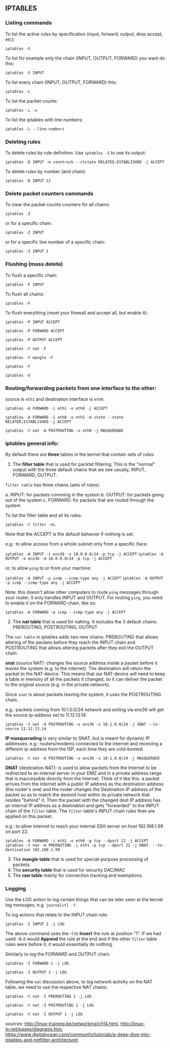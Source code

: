 [//]: # (tags: iptables listing firewall rules chain flush clear reset)

## IPTABLES

### Listing commands
To list the active rules by specification (input, forward, output, drop accept, etc):

`iptables -S`

To list for example only the chain (INPUT, OUTPUT, FORWARD) you want do this:

`iptables -S INPUT`

To list every chain (INPUT, OUTPUT, FORWARD) this:

`iptables -L`

To list the packet counts:

`iptables -L -v`

To list the iptables with line numbers:

`iptables -L --line-numbers`

### Deleting rules
To delete rules by rule definition. Use `iptables -S` to use its output:

`iptables -D INPUT -m conntrack --ctstate RELATED,ESTABLISHED -j ACCEPT`

To delete rules by number (and chain):

`iptables -D INPUT 12`


### Delete packet counters commands
To clear the packet counts counters for all chains:

`iptables -Z`

or for a specific chain:

`iptables -Z INPUT`

or for a specific line number of a specific chain:

`iptables -Z INPUT 1`

### Flushing (mass delete)
To flush a specific chain:

`iptables -F INPUT`

To flush all chains:

`iptables -F`

To flush everything (reset your firewall and accept all, but enable it):

`iptables -P INPUT ACCEPT`

`iptables -P FORWARD ACCEPT`

`iptables -P OUTPUT ACCEPT`

`iptables -t nat -F`

`iptables -t mangle -F`

`iptables -F`

`iptables -X`

### Routing/forwarding packets from one interface to the other:
source is `eth1` and destination interface is `eth0`:

`iptables -A FORWARD -i eth1 -o eth0 -j ACCEPT`

`iptables -A FORWARD -i eth0 -o eth1 -m state --state RELATED,ESTABLISHED -j ACCEPT`

`iptables -t nat -A POSTROUTING -o eth0 -j MASQUERADE`

### iptables general info:
By default there are **three** tables in the kernel that contain sets of rules:

1. The **filter table** that is used for packtet filtering. This is the "normal"
output with the three default chains that we see usually, INPUT, FORWARD,
OUTPUT.

`filter table` has three chains (sets of rules):

a. INPUT: for packets comming in the system
b. OUTPUT: for packets going out of the system
c. FORWARD: for packets that are routed through the system

To list the filter table and all its rules:

`iptables -t filter -nL`

Note that the ACCEPT is the default behavior if nothing is set.

e.g.: to allow access from a whole subnet only from a specific iface:

`iptables -A INPUT -i ens36 -s 10.0.0.0/24 -p tcp -j ACCEPT`
`iptables -A OUTPUT -o ens36 -d 10.0.0.0/24 -p tcp -j ACCEPT`

or, to allow `ping` to or from your machine:

`iptables -A INPUT -p icmp --icmp-type any -j ACCEPT`
`iptables -A OUTPUT -p icmp --icmp-type any -j ACCEPT`

Note: this doesn't allow other computers to route `ping` messages through your
router, it only handles INPUT and OUTPUT. For routing `ping`, you need to enable
it on the FORWARD chain, like so:

`iptables -A FORWARD -p icmp --icmp-type any -j ACCEPT`


2. The **nat table** that is used for natting. It includes the 3 default chains:
PREROUTING, POSTROUTING, OUTPUT

The `nat table` in iptables adds two new chains: PREROUTING that allows altering
of the packets before they reach the INPUT chain and POSTROUTING that allows
altering packets after they exit the OUTPUT chain.

**snat** (source NAT): changes the source address inside a packet before it
leaves the system (e.g. to the internet). The destination will return the packet
to the NAT-device. This means that our NAT-device will need to keep a table in
memory of all the packets it changed, so it can deliver the packet to the
original source (e.g. in the private network).

Since `snat` is about packets leaving the system, it uses the POSTROUTING chain.

e.g.: packets coming from 10.1.0.0/24 network and exiting via ens36 will get the
source ip-address set to 11.12.13.14:

`iptables -t nat -A POSTROUTING -o ens36 -s 10.1.0.0/24 -j SNAT --to-source
11.12.13.14`

**IP masquerading** is very similar to SNAT, but is meant for dynamic IP
addresses, e.g.: routers/modems connected to the internet and receiving a
different ip-address from the ISP, each time they are cold-booted:

`iptables -t nat -A POSTROUTING -o ens36 -s 10.1.0.0/24 -j MASQUERADE`

**DNAT** (destination NAT): is used to allow packets from the Internet to be
redirected to an internal server in your DMZ and in a private address range that
is inaccessible directly from the Internet. Think of it like this: a packet
arrives from the internet with a public IP address as the destination address
(the router's one) and the router changes the Destination IP address of the
packet so as to match the desired host within its private network that resides
"behind" it. Then the packet with the changed dest IP address has an internal IP
address as a destination and gets "forwarded" to the INPUT chain of the `filter`
table. The `filter` table's INPUT chain rules then are applied on this packet.

e.g.: to allow Internet to reach your internal SSH server on host 192.168.1.99
on port 22:

`iptables -A FORWARD -i eth1 -o eth0 -p tcp --dport 22 -j ACCEPT`
`iptables -t nat -A PREROUTING -i eth1 -p tcp --dport 22 -j DNAT 
--to-destination 192.168.1.99`




3. The **mangle table** that is used for special-purpose processing of packets.
4. The **security table** that is used for security DAC/MAC
5. The **raw table** mainly for connection tracking and exemptions.


### Logging
Use the LOG action to log certain things that can be later seen at the kernel
log messages, e.g. `journalctl -f`.

To log actions that relate to the INPUT chain rule:

`iptables -I INPUT 1 -j LOG`

The above command uses the -I to **Insert** the rule at position "1". If we had
used -A it would **Append** the rule at the end and if the other `filter` table
rules were before it, it would essentially do nothing.

Similarly to log the FORWARD and OUTPUT chain:

`iptables -I FORWARD 1 -j LOG`

`iptables -I OUTPUT 1 -j LOG`

Following the `nat` discussion above, to log network activity on the NAT table,
we need to use the respective NAT chains:

`iptables -t nat -I PREROUTING 1 -j LOG`

`iptables -t nat -I POSTROUTING 1 -j LOG`

`iptables -t nat -I OUTPUT 1 -j LOG`





*sources*: http://linux-training.be/networking/ch14.html,
http://linux-ip.net/pages/diagrams.htm, https://www.digitalocean.com/community/tutorials/a-deep-dive-into-iptables-and-netfilter-architecturel
